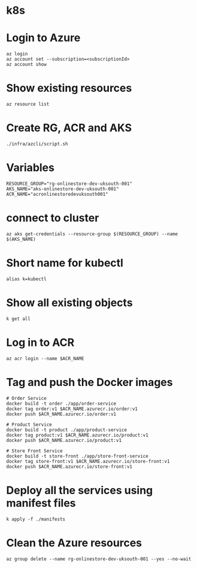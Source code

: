 # k8s

# Login to Azure
    az login
    az account set --subscription=<subscriptionId>
    az account show

# Show existing resources
    az resource list

# Create RG, ACR and AKS
    ./infra/azcli/script.sh

# Variables
    RESOURCE_GROUP="rg-onlinestore-dev-uksouth-001"
    AKS_NAME="aks-onlinestore-dev-uksouth-001"
    ACR_NAME="acronlinestoredevuksouth001"

# connect to cluster
    az aks get-credentials --resource-group $(RESOURCE_GROUP) --name $(AKS_NAME)

# Short name for kubectl
    alias k=kubectl

# Show all existing objects
    k get all

# Log in to ACR
    az acr login --name $ACR_NAME

# Tag and push the Docker images

    # Order Service
    docker build -t order ./app/order-service 
    docker tag order:v1 $ACR_NAME.azurecr.io/order:v1
    docker push $ACR_NAME.azurecr.io/order:v1

    # Product Service
    docker build -t product ./app/product-service 
    docker tag product:v1 $ACR_NAME.azurecr.io/product:v1
    docker push $ACR_NAME.azurecr.io/product:v1

    # Store Front Service
    docker build -t store-front ./app/store-front-service 
    docker tag store-front:v1 $ACR_NAME.azurecr.io/store-front:v1
    docker push $ACR_NAME.azurecr.io/store-front:v1

# Deploy all the services using manifest files
    k apply -f ./manifests

# Clean the Azure resources
    az group delete --name rg-onlinestore-dev-uksouth-001 --yes --no-wait